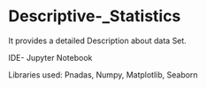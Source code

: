 # Descriptive-_Statistics
It provides a detailed Description about data Set.

IDE- Jupyter Notebook

Libraries used: Pnadas, Numpy, Matplotlib, Seaborn
